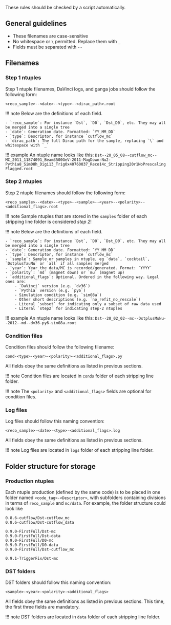 These rules should be checked by a script automatically.

## General guidelines

- These filenames are case-sensitive
- No whitespace or `\` permitted. Replace them with `_`
- Fields must be separated with `--`


## Filenames
### Step 1 ntuples

Step 1 ntuple filenames, DaVinci logs, and ganga jobs should follow the following form:
```
<reco_sample>--<date>--<type>--<dirac_path>.root
```

!!! note
    Below are the definitions of each field.

    - `reco_sample`: For instance `Dst`, `D0`, `Dst_D0`, etc. They may all be merged into a single tree
    - `date`: Generation date. Formatted: `YY_MM_DD`
    - `type`: Descriptor, for instance `cutflow_mc`
    - `dirac_path`: The full Dirac path for the sample, replacing `\` and whitespace with `_`

!!! example
    An ntuple name looks like this:
    ```
    Dst--20_05_08--cutflow_mc--MC_2011_11874091_Beam3500GeV-2011-MagDown-Nu2-Pythia8_Sim08h_Digi13_Trig0x40760037_Reco14c_Stripping20r1NoPrescalingFlagged.root
    ```

### Step 2 ntuples

Step 2 ntuple filenames should follow the following form:
```
<reco_sample>--<date>--<type>--<sample>--<year>--<polarity>--<additional_flags>.root
```

!!! note
    Sample ntuples that are stored in the `samples` folder of each stripping
    line folder is considered _step 2_!

!!! note
    Below are the definitions of each field.

    - `reco_sample`: For instance `Dst`, `D0`, `Dst_D0`, etc. They may all be merged into a single tree
    - `date`: Generation date. Formatted: `YY_MM_DD`
    - `type`: Descriptor, for instance `cutflow_mc`
    - `sample`: Sample or samples in ntuple, eg `data`, `cocktail`, `DstplusTauNu` or `all` if all samples merged
    - `year`: Year the data/MC is recorded/generated. Format: `YYYY`
    - `polarity`: `md` (magnet down) or `mu` (magnet up)
    - `additional_flags`: Optional. Ordered in the following way. Legal ones are:
        - `DaVinci` version (e.g. `dv36`)
        - `Pythia` version (e.g. `py6`)
        - Simulation condition (e.g. `sim08a`)
        - Other short descriptions (e.g. `no_refit_no_rescale`)
        - Literal `subset` for indicating only a subset of raw data used
        - Literal `step2` for indicating step-2 ntuples

!!! example
    An ntuple name looks like this:
    ```
    Dst--20_02_02--mc--DstplusMuNu--2012--md--dv36-py6-sim08a.root
    ```

### Condition files

Condition files should follow the following filename:

```
cond-<type>-<year>-<polarity>-<additional_flags>.py
```

All fields obey the same definitions as listed in previous sections.

!!! note
    Condition files are located in `conds` folder of each stripping line folder.

!!! note
    The `<polarity>` and `<additional_flags>` fields are optional for condition files.

### Log files

Log files should follow this naming convention:
```
<reco_sample>-<date>-<type>-<additional_flags>.log
```

All fields obey the same definitions as listed in previous sections.

!!! note
    Log files are located in `logs` folder of each stripping line folder.


## Folder structure for storage
### Production ntuples

Each ntuple production (defined by the same code) is to be placed in one folder
named `<code_tag>-<Descriptor>`, with subfolders containing divisions in terms
of `reco_sample` and `mc/data`. For example, the folder structure could look
like

```
0.8.6-cutflow/Dst-cutflow_mc
0.8.6-cutflow/Dst-cutflow_data

0.9.0-FirstFull/Dst-mc
0.9.0-FirstFull/Dst-data
0.9.0-FirstFull/D0-mc
0.9.0-FirstFull/D0-data
0.9.0-FirstFull/Dst-cutflow_mc

0.9.1-TriggerFix/Dst-mc
```

### DST folders

DST folders should follow this naming convention:
```
<sample>-<year>-<polarity>-<additional_flags>
```

All fields obey the same definitions as listed in previous sections. This time,
the first three fields are mandatory.

!!! note
    DST folders are located in `data` folder of each stripping line folder.
